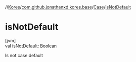 //[Kores](../../../index.md)/[com.github.jonathanxd.kores.base](../index.md)/[Case](index.md)/[isNotDefault](is-not-default.md)

# isNotDefault

[jvm]\
val [isNotDefault](is-not-default.md): [Boolean](https://kotlinlang.org/api/latest/jvm/stdlib/kotlin/-boolean/index.html)

Is not case default
